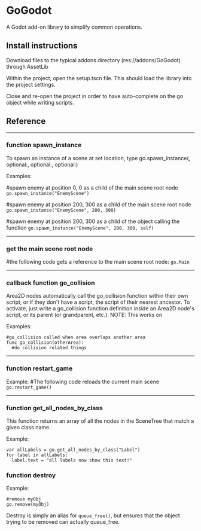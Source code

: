 
# GoGodot
A Godot add-on library to simplify common operations.

## Install instructions
Download files to the typical addons directory (res://addons/GoGodot) through AssetLib

Within the project, open the setup.tscn file. This should load the library into the project settings.

Close and re-open the project in order to have auto-complete on the go object while writing scripts.

## Reference

-------

### function spawn_instance

To spawn an instance of a scene at set location, type
go.spawn_instance(<name of scene>, optional:<x position>, optional:<y position>, optional:<parent>)

Examples:

#spawn enemy at position 0, 0 as a child of the main scene root node
`go.spawn_instance("EnemyScene")`

#spawn enemy at position 200, 300 as a child of the main scene root node
`go.spawn_instance("EnemyScene", 200, 300)`

#spawn enemy at position 200, 300 as a child of the object calling the function
`go.spawn_instance("EnemyScene", 200, 300, self)`

-------

### get the main scene root node

#the following code gets a reference to the main scene root node:
`go.Main`

-------

### callback function go_collision

Area2D nodes automatically call the go_collision function within their own script, or if they don't have a script, the script of their nearest ancestor.
To activate, just write a go_collision function definition inside an Area2D node's script, or its parent (or grandparent, etc.).
NOTE: This works on  

Examples:

```
#go_collision called when area overlaps another area
func go_collision(otherArea):
  #do collision related things
```

-------

### function restart_game

Example:
#The following code reloads the current main scene
`go.restart_game()`

-------

### function get_all_nodes_by_class

This function returns an array of all the nodes in the SceneTree that match a given class name.

Example:
```
var allLabels = go.get_all_nodes_by_class("Label")
for label in allLabels:
  label.text = "all labels now show this text!"
```

### function destroy

Example:

```
#remove myObj
go.remove(myObj)
```
Destroy is simply an alias for `queue_free()`, but ensures that the object trying to be removed can actually queue_free.
